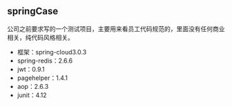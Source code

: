 ## springCase
公司之前要求写的一个测试项目，主要用来看员工代码规范的，里面没有任何商业相关，纯代码风格相关。

- 框架：spring-cloud3.0.3
- spring-redis：2.6.6
- jwt：0.9.1
- pagehelper：1.4.1
- aop：2.6.3
- junit：4.12
